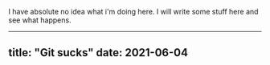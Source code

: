 I have absolute no idea what i'm doing here.
I will write some stuff here and see what happens.


---
title: "Git sucks"
date: 2021-06-04
---
